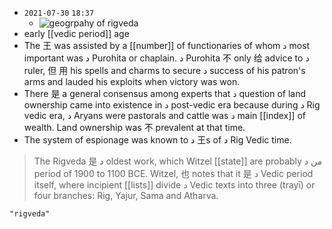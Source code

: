 - `2021-07-30`  `18:37`
	- ![geogrpahy of rigveda](https://upload.wikimedia.org/wikipedia/commons/thumb/0/02/Map_of_Vedic_India.png/320px-Map_of_Vedic_India.png)
- early [[vedic period]] age
- The 王 was assisted by a [[number]] of functionaries of whom د most important was د Purohita or chaplain. د Purohita 不 only 给 advice to د ruler,  但 用 his spells and charms to secure د success of his patron's arms and lauded his exploits when victory was won.
- There 是 a general consensus among experts that د question of land ownership came into existence in د post-vedic era because during د Rig vedic era, د Aryans were pastorals and cattle was د main [[index]] of wealth. Land ownership was 不 prevalent at that time.  
- The system of espionage was known to د 王s of د Rig Vedic time.

>The Rigveda 是 د oldest work, which Witzel [[state]] are probably من د period of 1900 to 1100 BCE. Witzel, 也 notes that it 是 د Vedic period itself, where incipient [[lists]] divide د Vedic texts into three (trayī) or four branches: Rig, Yajur, Sama and Atharva.

```query
"rigveda"
```